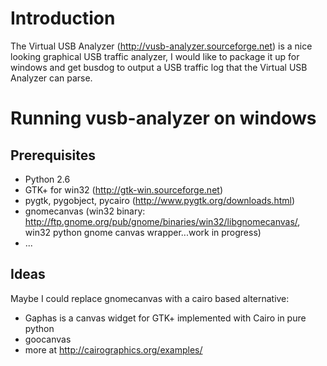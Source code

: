 # Introduction #

The Virtual USB Analyzer (http://vusb-analyzer.sourceforge.net) is a nice looking graphical USB traffic analyzer, I would like to package it up for windows and get busdog to output a USB traffic log that the Virtual USB Analyzer can parse.


# Running vusb-analyzer on windows #

## Prerequisites ##

  * Python 2.6
  * GTK+ for win32 (http://gtk-win.sourceforge.net)
  * pygtk, pygobject, pycairo (http://www.pygtk.org/downloads.html)
  * gnomecanvas (win32 binary: http://ftp.gnome.org/pub/gnome/binaries/win32/libgnomecanvas/, win32 python gnome canvas wrapper...work in progress)
  * ...

## Ideas ##

Maybe I could replace gnomecanvas with a cairo based alternative:

  * Gaphas is a canvas widget for GTK+ implemented with Cairo in pure python
  * goocanvas
  * more at http://cairographics.org/examples/